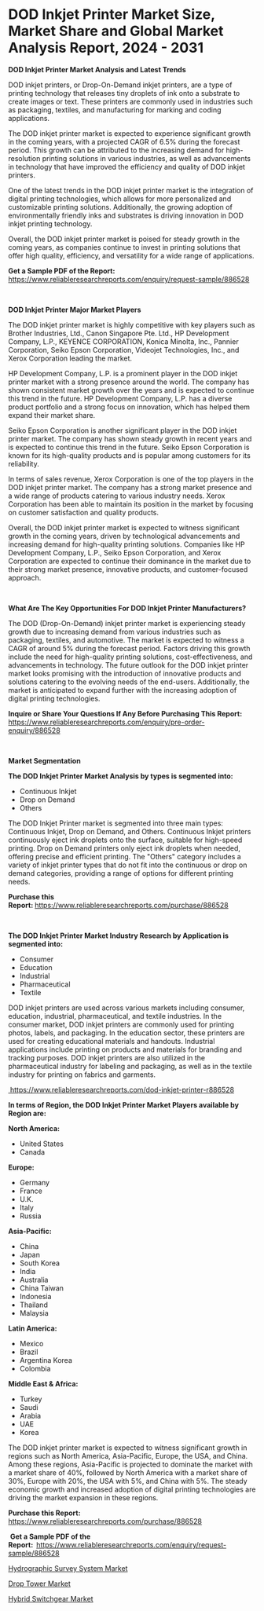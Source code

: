 <p><h1>DOD Inkjet Printer Market Size, Market Share and Global Market Analysis Report, 2024 - 2031</h1></p><p><strong>DOD Inkjet Printer Market Analysis and Latest Trends</strong></p>
<p><p>DOD inkjet printers, or Drop-On-Demand inkjet printers, are a type of printing technology that releases tiny droplets of ink onto a substrate to create images or text. These printers are commonly used in industries such as packaging, textiles, and manufacturing for marking and coding applications.</p><p>The DOD inkjet printer market is expected to experience significant growth in the coming years, with a projected CAGR of 6.5% during the forecast period. This growth can be attributed to the increasing demand for high-resolution printing solutions in various industries, as well as advancements in technology that have improved the efficiency and quality of DOD inkjet printers.</p><p>One of the latest trends in the DOD inkjet printer market is the integration of digital printing technologies, which allows for more personalized and customizable printing solutions. Additionally, the growing adoption of environmentally friendly inks and substrates is driving innovation in DOD inkjet printing technology.</p><p>Overall, the DOD inkjet printer market is poised for steady growth in the coming years, as companies continue to invest in printing solutions that offer high quality, efficiency, and versatility for a wide range of applications.</p></p>
<p><strong>Get a Sample PDF of the Report:&nbsp;</strong> <a href="https://www.reliableresearchreports.com/enquiry/request-sample/886528">https://www.reliableresearchreports.com/enquiry/request-sample/886528</a></p>
<p>&nbsp;</p>
<p><strong>DOD Inkjet Printer Major Market Players</strong></p>
<p><p>The DOD inkjet printer market is highly competitive with key players such as Brother Industries, Ltd., Canon Singapore Pte. Ltd., HP Development Company, L.P., KEYENCE CORPORATION, Konica Minolta, Inc., Pannier Corporation, Seiko Epson Corporation, Videojet Technologies, Inc., and Xerox Corporation leading the market.</p><p>HP Development Company, L.P. is a prominent player in the DOD inkjet printer market with a strong presence around the world. The company has shown consistent market growth over the years and is expected to continue this trend in the future. HP Development Company, L.P. has a diverse product portfolio and a strong focus on innovation, which has helped them expand their market share.</p><p>Seiko Epson Corporation is another significant player in the DOD inkjet printer market. The company has shown steady growth in recent years and is expected to continue this trend in the future. Seiko Epson Corporation is known for its high-quality products and is popular among customers for its reliability.</p><p>In terms of sales revenue, Xerox Corporation is one of the top players in the DOD inkjet printer market. The company has a strong market presence and a wide range of products catering to various industry needs. Xerox Corporation has been able to maintain its position in the market by focusing on customer satisfaction and quality products.</p><p>Overall, the DOD inkjet printer market is expected to witness significant growth in the coming years, driven by technological advancements and increasing demand for high-quality printing solutions. Companies like HP Development Company, L.P., Seiko Epson Corporation, and Xerox Corporation are expected to continue their dominance in the market due to their strong market presence, innovative products, and customer-focused approach.</p></p>
<p>&nbsp;</p>
<p><strong>What Are The Key Opportunities For DOD Inkjet Printer Manufacturers?</strong></p>
<p><p>The DOD (Drop-On-Demand) inkjet printer market is experiencing steady growth due to increasing demand from various industries such as packaging, textiles, and automotive. The market is expected to witness a CAGR of around 5% during the forecast period. Factors driving this growth include the need for high-quality printing solutions, cost-effectiveness, and advancements in technology. The future outlook for the DOD inkjet printer market looks promising with the introduction of innovative products and solutions catering to the evolving needs of the end-users. Additionally, the market is anticipated to expand further with the increasing adoption of digital printing technologies.</p></p>
<p><strong>Inquire or Share Your Questions If Any Before Purchasing This Report:</strong> <a href="https://www.reliableresearchreports.com/enquiry/pre-order-enquiry/886528">https://www.reliableresearchreports.com/enquiry/pre-order-enquiry/886528</a></p>
<p>&nbsp;</p>
<p><strong>Market Segmentation</strong></p>
<p><strong>The DOD Inkjet Printer Market Analysis by types is segmented into:</strong></p>
<p><ul><li>Continuous Inkjet</li><li>Drop on Demand</li><li>Others</li></ul></p>
<p><p>The DOD Inkjet Printer market is segmented into three main types: Continuous Inkjet, Drop on Demand, and Others. Continuous Inkjet printers continuously eject ink droplets onto the surface, suitable for high-speed printing. Drop on Demand printers only eject ink droplets when needed, offering precise and efficient printing. The "Others" category includes a variety of inkjet printer types that do not fit into the continuous or drop on demand categories, providing a range of options for different printing needs.</p></p>
<p><strong>Purchase this Report:&nbsp;</strong><a href="https://www.reliableresearchreports.com/purchase/886528">https://www.reliableresearchreports.com/purchase/886528</a></p>
<p>&nbsp;</p>
<p><strong>The DOD Inkjet Printer Market Industry Research by Application is segmented into:</strong></p>
<p><ul><li>Consumer</li><li>Education</li><li>Industrial</li><li>Pharmaceutical</li><li>Textile</li></ul></p>
<p><p>DOD inkjet printers are used across various markets including consumer, education, industrial, pharmaceutical, and textile industries. In the consumer market, DOD inkjet printers are commonly used for printing photos, labels, and packaging. In the education sector, these printers are used for creating educational materials and handouts. Industrial applications include printing on products and materials for branding and tracking purposes. DOD inkjet printers are also utilized in the pharmaceutical industry for labeling and packaging, as well as in the textile industry for printing on fabrics and garments.</p></p>
<p><a href="https://www.reliableresearchreports.com/dod-inkjet-printer-r886528">&nbsp;https://www.reliableresearchreports.com/dod-inkjet-printer-r886528</a></p>
<p><strong>In terms of Region, the DOD Inkjet Printer Market Players available by Region are:</strong></p>
<p>
    <p> <strong> North America: </strong>
        <ul>
            <li>United States</li>
            <li>Canada</li>
        </ul>
        </p> 
    <p> <strong> Europe: </strong>
        <ul>
            <li>Germany</li>
            <li>France</li>
            <li>U.K.</li>
            <li>Italy</li>
            <li>Russia</li>
        </ul>
        </p> 
    <p> <strong> Asia-Pacific: </strong>
        <ul>
            <li>China</li>
            <li>Japan</li>
            <li>South Korea</li>
            <li>India</li>
            <li>Australia</li>
            <li>China Taiwan</li>
            <li>Indonesia</li>
            <li>Thailand</li>
            <li>Malaysia</li>
        </ul>
        </p> 
    <p> <strong> Latin America: </strong>
        <ul>
            <li>Mexico</li>
            <li>Brazil</li>
            <li>Argentina Korea</li>
            <li>Colombia</li>
        </ul>
        </p> 
    <p> <strong> Middle East & Africa: </strong>
        <ul>
            <li>Turkey</li>
            <li>Saudi</li>
            <li>Arabia</li>
            <li>UAE</li>
            <li>Korea</li>
        </ul>
    </p>
    </p>
<p><p>The DOD inkjet printer market is expected to witness significant growth in regions such as North America, Asia-Pacific, Europe, the USA, and China. Among these regions, Asia-Pacific is projected to dominate the market with a market share of 40%, followed by North America with a market share of 30%, Europe with 20%, the USA with 5%, and China with 5%. The steady economic growth and increased adoption of digital printing technologies are driving the market expansion in these regions.</p></p>
<p><strong>Purchase this Report: </strong><a href="https://www.reliableresearchreports.com/purchase/886528">https://www.reliableresearchreports.com/purchase/886528</a></p>
<p>&nbsp;<strong>Get a Sample PDF of the Report:&nbsp;&nbsp;</strong><a href="https://www.reliableresearchreports.com/enquiry/request-sample/886528">https://www.reliableresearchreports.com/enquiry/request-sample/886528</a></p>
<p><strong></strong></p>
<p><p><a href="https://www.linkedin.com/pulse/analyzing-hydrographic-survey-system-market-global-industry-eom4f?trackingId=cq0lsMtWwF8FY%2FOLJNS%2BLg%3D%3D">Hydrographic Survey System Market</a></p><p><a href="https://www.linkedin.com/pulse/drop-tower-market-competitive-analysis-trends-forecast-2031-a64bc?trackingId=va2RMX84oaEsZZuzxtbR0A%3D%3D">Drop Tower Market</a></p><p><a href="https://www.linkedin.com/pulse/hybrid-switchgear-market-competitive-analysis-trends-forecast-i8lyc?trackingId=kZg6q5plnvRqW2Kx%2FlAH%2BA%3D%3D">Hybrid Switchgear Market</a></p></p>